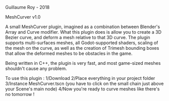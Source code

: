Guillaume Roy - 2018

MeshCurver v1.0

A small MeshCurver plugin, imagined as a combination between Blender's Array and Curve modifier. 
What this plugin does is allow you to create a 3D Bezier curve, and deform a mesh relative to that 3D curve.
The plugin supports multi-surfaces meshes, all Godot-supported shaders, scaling of the mesh on the curve, as well as the creation of 
Trimesh bounding boxes that allow the deformed meshes to be obstacles in the game.

Being written in C++, the plugin is very fast, and most game-sized meshes shouldn't cause any problem.

To use this plugin : 
1/Download
2/Place everything in your project folder
3/Instance MeshCurver.tscn (you have to click on the small chain just above your Scene's main node)
4/Now you're ready to curve meshes like there's no tomorrow !
